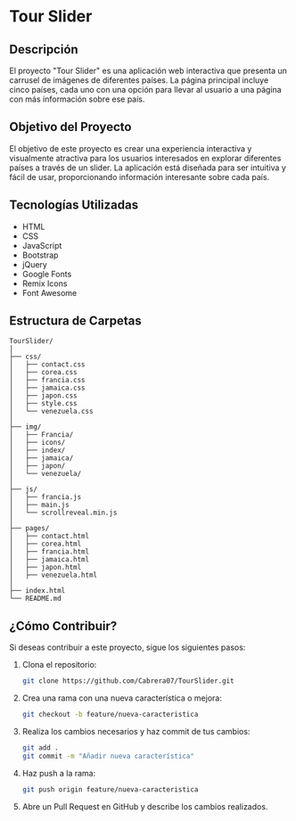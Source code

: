 # Tour Slider

## Descripción

El proyecto "Tour Slider" es una aplicación web interactiva que presenta un carrusel de imágenes de diferentes países. La página principal incluye cinco países, cada uno con una opción para llevar al usuario a una página con más información sobre ese país.

## Objetivo del Proyecto

El objetivo de este proyecto es crear una experiencia interactiva y visualmente atractiva para los usuarios interesados en explorar diferentes países a través de un slider. La aplicación está diseñada para ser intuitiva y fácil de usar, proporcionando información interesante sobre cada país.

## Tecnologías Utilizadas

- HTML
- CSS
- JavaScript
- Bootstrap
- jQuery
- Google Fonts
- Remix Icons
- Font Awesome

## Estructura de Carpetas

```plaintext
TourSlider/
│
├── css/
│   ├── contact.css
│   ├── corea.css
│   ├── francia.css
│   ├── jamaica.css
│   ├── japon.css
│   ├── style.css
│   └── venezuela.css
│
├── img/
│   ├── Francia/
│   ├── icons/
│   ├── index/
│   ├── jamaica/
│   ├── japon/
│   └── venezuela/
│
├── js/
│   ├── francia.js
│   ├── main.js
│   └── scrollreveal.min.js
│
├── pages/
│   ├── contact.html
│   ├── corea.html
│   ├── francia.html
│   ├── jamaica.html
│   ├── japon.html
│   ├── venezuela.html
│
├── index.html
└── README.md
```

## ¿Cómo Contribuir?

Si deseas contribuir a este proyecto, sigue los siguientes pasos:

1. Clona el repositorio:

    ```bash
    git clone https://github.com/Cabrera07/TourSlider.git
    ```

2. Crea una rama con una nueva característica o mejora:
  
    ```bash
    git checkout -b feature/nueva-caracteristica
    ```

3. Realiza los cambios necesarios y haz commit de tus cambios:

    ```bash
    git add .
    git commit -m "Añadir nueva característica"
    ```

4. Haz push a la rama:

    ```bash
    git push origin feature/nueva-caracteristica
    ```

5. Abre un Pull Request en GitHub y describe los cambios realizados.
